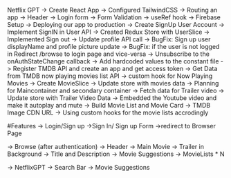 Netflix GPT
-> Create React App
-> Configured TailwindCSS
-> Routing an app
-> Header
-> Login form
-> Form Validation
-> useRef hook
-> Firebase Setup
-> Deploying our app to production
-> Create SignUp User Account
-> Implement SignIN in User API
-> Created Redux Store with UserSlice
-> Implemented Sign out
-> Update profile API call
-> BugFix: Sign up user displayName and profile picture update
-> BugFix: if the user is not logged in Redirect /browse to login page and vice-versa
-> Unsubscribe to the onAuthStateChange callback
-> Add hardcoded values to the constant file
-> Register TMDB API and create an app and get access token
-> Get Data from TMDB now playing movies list API
-> custom hook for Now Playing Movies
-> Create MovieSlice
-> Update store with movies data
-> Planning for Maincontainer and secondary container
-> Fetch data for Trailer video
-> Update store with Trailer Video Data
-> Embedded the Youtube video and make it autoplay and mute
-> Build Movie List and Movie Card
-> TMDB Image CDN URL
-> Using custom hooks for the movie lists accrodingly




#Features
-> Login/Sign up
   ->Sign In/ Sign up Form
   ->redirect to Browser Page

-> Browse (after authentication)
   -> Header
   -> Main Movie
      -> Trailer in Background
      -> Title and Description
      -> Movie Suggestions
         -> MovieLists * N

-> NetflixGPT
   -> Search Bar
   -> Movie Suggestions